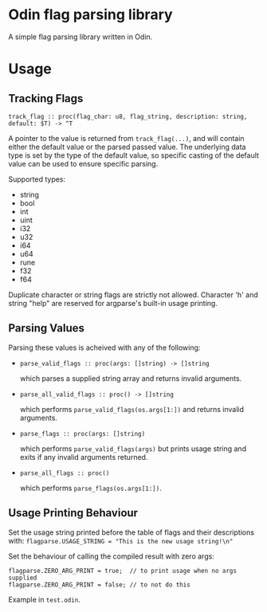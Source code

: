 # Odin flag parsing library

A simple flag parsing library written in Odin.

# Usage

## Tracking Flags

`track_flag :: proc(flag_char: u8, flag_string, description: string, default: $T) -> ^T`

A pointer to the value is returned from `track_flag(...)`, and will contain either the default value or the parsed passed value. The underlying data type is set by the type of the default value, so specific casting of the default value can be used to ensure specific parsing.

Supported types:
- string
- bool
- int
- uint
- i32
- u32
- i64
- u64
- rune
- f32
- f64

Duplicate character or string flags are strictly not allowed. Character 'h' and string "help" are
reserved for argparse's built-in usage printing.

## Parsing Values

Parsing these values is acheived with any of the following:

- `parse_valid_flags :: proc(args: []string) -> []string`

  which parses a supplied string array and returns invalid arguments.


- `parse_all_valid_flags :: proc() -> []string`

  which performs `parse_valid_flags(os.args[1:])` and returns invalid arguments.


- `parse_flags :: proc(args: []string)`

  which performs `parse_valid_flags(args)` but prints usage string and exits if any invalid arguments returned.


- `parse_all_flags :: proc()`

  which performs `parse_flags(os.args[1:])`.

## Usage Printing Behaviour

Set the usage string printed before the table of flags and their descriptions with:
`flagparse.USAGE_STRING = "This is the new usage string!\n"`

Set the behaviour of calling the compiled result with zero args:
```
flagparse.ZERO_ARG_PRINT = true;  // to print usage when no args supplied
flagparse.ZERO_ARG_PRINT = false; // to not do this
```

Example in `test.odin`.
